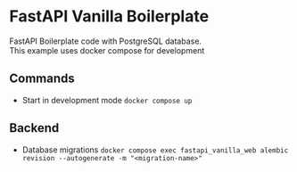 # FastAPI Vanilla Boilerplate

FastAPI Boilerplate code with PostgreSQL database.  
This example uses docker compose for development

## Commands

- Start in development mode
`docker compose up`

## Backend

- Database migrations
`docker compose exec fastapi_vanilla_web alembic revision --autogenerate -m "<migration-name>"`